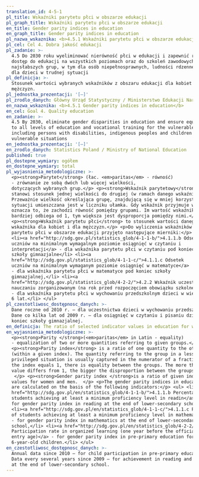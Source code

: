 ```yaml
---
translation_id: 4-5-1
pl_title: Wskaźniki parytetu płci w obszarze edukacji
pl_graph_title: Wskaźniki parytetu płci w obszarze edukacji
en_title: Gender parity indices in education
en_graph_title: Gender parity indices in education
pl_nazwa_wskaznika: <b>4.5.1 Wskaźniki parytetu płci w obszarze edukacji</b>
pl_cel: Cel 4. Dobra jakość edukacji
pl_zadanie: >-
  4.5 Do 2030 roku wyeliminować nierówność płci w edukacji i zapewnić równy
  dostęp do edukacji na wszystkich poziomach oraz do szkoleń zawodowych dla
  najsłabszych grup, w tym dla osób niepełnosprawnych, ludności rdzennej oraz
  dla dzieci w trudnej sytuacji
pl_definicja: >-
  Stosunek wartości wybranych wskaźników z obszaru edukacji dla kobiet i dla
  mężczyzn.
pl_jednostka_prezentacji: '[–]'
pl_zrodlo_danych: Główny Urząd Statystyczny / Ministerstwo Edukacji Narodowej
en_nazwa_wskaznika: <b>4.5.1 Gender parity indices in education</b>
en_cel: Goal 4. Quality education
en_zadanie: >-
  4.5 By 2030, eliminate gender disparities in education and ensure equal access
  to all levels of education and vocational training for the vulnerable,
  including persons with disabilities, indigenous peoples and children in
  vulnerable situations
en_jednostka_prezentacji: '[–]'
en_zrodlo_danych: Statistics Poland / Ministry of National Education
published: true
pl_dostepne_wymiary: ogółem
en_dostepne_wymiary: total
pl_wyjasnienia_metodologiczne: >-
  <p><strong>Parytet</strong> (łac. <em>paritas</em> - równość)
  - zrównanie ze sobą dwóch lub więcej wielkości,
  dotyczących wybranych grup.</p> <p><strong>Wskaźnik parytetowy</strong>
  stanowi stosunek jednej wielkości do drugiej (w ramach danego wskaźnika).
  Przeważnie wielkość określająca grupę, znajdującą się w mniej korzystnej
  sytuacji umieszczana jest w liczniku ułamka. Gdy wskaźnik przyjmuje wartość 1
  oznacza to, że zachodzi równość pomiędzy grupami. Im wartość wskaźnika
  bardziej odbiega od 1, tym większa jest dysproporcja pomiędzy nimi.</p>
  <p><strong>Wskaźnik parytetu płci</strong> to stosunek wartości danego
  wskaźnika dla kobiet i dla mężczyzn.</p> <p>Do wyliczenia wskaźników
  parytetu płci w obszarze edukacji przyjęto następujące mierniki:</p> <ul>
  <li><a href="http://sdg.gov.pl/statistics_glob/4-1-1-b/">4.1.1.b Odsetek
  uczniów na minimalnym wymagalnym poziomie osiągnięć w czytaniu i
  interpretacji</a> - dla wskaźnika parytetu płci w czytaniu pod koniec
  szkoły gimnazjalne</li> <li><a
  href="http://sdg.gov.pl/statistics_glob/4-1-1-c/">4.1.1.c Odsetek
  uczniów na minimalnym wymaganym poziomie osiągnięć w matematyce</a>
  - dla wskaźnika parytetu płci w matematyce pod koniec szkoły
  gimnazjalnej,</li> <li><a
  href="http://sdg.gov.pl/statistics_glob/4-2-2/">4.2.2 Wskaźnik uczestnictwa w
  nauczaniu zorganizowanym (na rok przed rozpoczęciem obowiązku szkolnego)</a>
  - dla wskaźnika parytetu płci w wychowaniu przedszkolnym dzieci w wieku
  6 lat.</li> </ul>
pl_czestotliwosc_dostępnosc_danych: >-
  Dane roczne od 2010 r. – dla uczestnictwa dzieci w wychowaniu przedszkolnym.
  Dane co kilka lat od 2009 r. – dla osiągnięć w czytaniu i pisaniu dzieci pod
  koniec szkoły gimnazjalnej.
en_definicja: The ratio of selected indicator values in education for women and men.
en_wyjasnienia_metodologiczne: >-
  <p><strong>Parity </strong>(<em>paritas</em> in Latin - equality)
  - equalization of two or more quantities referring to given groups.</p>
  <p><strong>Parity index</strong> is a ratio of one quantity to the other
  (within a given index). The quantity referring to the group in a less
  privileged situation is usually captured in the numerator of a fraction. When
  the index equals 1, there is equality between the groups. The more the index
  value differs from 1, the bigger the disproportion between the groups.
   </p> <p><strong>Gender parity index </strong>is a ratio of given index
  values for women and men.  </p> <p>The gender parity indices in education
  are calculated on the basis of the following indicators:</p> <ul> <li><a
  href="http://sdg.gov.pl/en/statistics_glob/4-1-1-b/">4.1.1.b Percentage of
  students achieving at least a minimum proficiency level in readin</a>g  
  for gender parity index in reading at the end of lower-secondary school,</li>
  <li><a href="http://sdg.gov.pl/en/statistics_glob/4-1-1-c/">4.1.1.c Percentage
  of students achieving at least a minimum proficiency level in mathematics</a>
  - for gender parity index in mathematics at the end of lower-secondary
  school,</li> <li><a href="http://sdg.gov.pl/en/statistics_glob/4-2-2/">4.2.2
  Participation rate in organized learning (one year before the official primary
  entry age)</a> - for gender parity index in pre-primary education for
  6-year-old children.</li> </ul>
en_czestotliwosc_dostępnosc_danych: >-
  Annual data since 2010 – for child participation in pre-primary education.
  Data every several years since 2009 – for achievement in reading and writing
  at the end of lower-secondary school.
---
```

